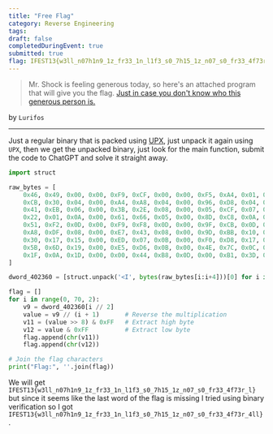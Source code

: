 ```yaml
---
title: "Free Flag"
category: Reverse Engineering
tags: 
draft: false
completedDuringEvent: true
submitted: true
flag: IFEST13{w3ll_n07h1n9_1z_fr33_1n_l1f3_s0_7h15_1z_n07_s0_fr33_4f73r_4ll}
---
```

> Mr. Shock is feeling generous today, so here's an attached program that will give you the flag. [Just in case you don't know who this generous person is.](https://streetcat.wiki/index.php/Mr._Shock)

by `Lurifos`

---

Just a regular binary that is packed using [UPX](https://upx.github.io/), just unpack it again using `UPX`, then we get the unpacked binary, just look for the main function, submit the code to ChatGPT and solve it straight away.

```py
import struct

raw_bytes = [
    0x46, 0x49, 0x00, 0x00, 0xF9, 0xCF, 0x00, 0x00, 0xF5, 0xA4, 0x01, 0x00, 0x5D, 0x68, 0x01, 0x00, 
    0xCB, 0x30, 0x04, 0x00, 0xA4, 0xA8, 0x04, 0x00, 0x96, 0xD8, 0x04, 0x00, 0x39, 0xD3, 0x02, 0x00, 
    0x41, 0xEB, 0x06, 0x00, 0x3B, 0x2E, 0x08, 0x00, 0x05, 0xCF, 0x07, 0x00, 0x89, 0xFE, 0x0A, 0x00, 
    0x22, 0x01, 0x0A, 0x00, 0x61, 0x66, 0x05, 0x00, 0x8D, 0xC8, 0x0A, 0x00, 0x81, 0x5D, 0x0D, 0x00, 
    0x51, 0xF2, 0x0D, 0x00, 0xF9, 0xF8, 0x0D, 0x00, 0x9F, 0xCB, 0x0D, 0x00, 0x79, 0x5E, 0x07, 0x00, 
    0xA8, 0xDF, 0x08, 0x00, 0xE7, 0x43, 0x08, 0x00, 0x9D, 0xBB, 0x10, 0x00, 0x71, 0x77, 0x16, 0x00, 
    0x30, 0x17, 0x15, 0x00, 0xED, 0x07, 0x0B, 0x00, 0xF0, 0xD8, 0x17, 0x00, 0xEA, 0x7E, 0x14, 0x00, 
    0x5B, 0x6D, 0x19, 0x00, 0xE5, 0xD6, 0x0B, 0x00, 0x4E, 0x7C, 0x0C, 0x00, 0x8D, 0x95, 0x0D, 0x00, 
    0x1F, 0x0A, 0x1D, 0x00, 0x00, 0x44, 0xB8, 0x0D, 0x00, 0xB1, 0x3D, 0x1D, 0x00, 0x00, 0x00, 0x00
]

dword_402360 = [struct.unpack('<I', bytes(raw_bytes[i:i+4]))[0] for i in range(0, len(raw_bytes), 4)]

flag = []
for i in range(0, 70, 2):
    v9 = dword_402360[i // 2]
    value = v9 // (i + 1)       # Reverse the multiplication
    v11 = (value >> 8) & 0xFF   # Extract high byte
    v12 = value & 0xFF          # Extract low byte
    flag.append(chr(v11))
    flag.append(chr(v12))

# Join the flag characters
print("Flag:", ''.join(flag))
```

We will get `IFEST13{w3ll_n07h1n9_1z_fr33_1n_l1f3_s0_7h15_1z_n07_s0_fr33_4f73r_l}` but since it seems like the last word of the flag is missing I tried using binary verification so I got `IFEST13{w3ll_n07h1n9_1z_fr33_1n_l1f3_s0_7h15_1z_n07_s0_fr33_4f73r_4ll}`.

